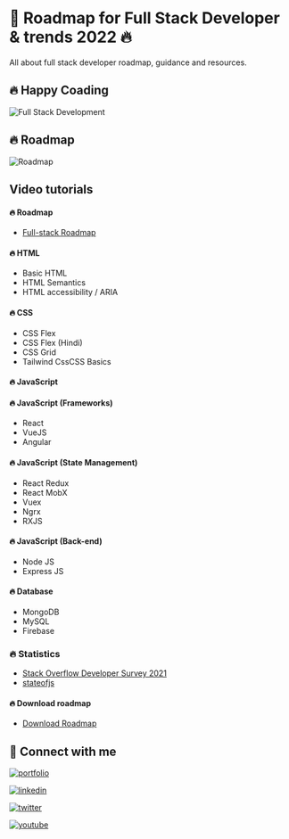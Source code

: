 # 🚀 Roadmap for Full Stack Developer & trends 2022 🔥

All about full stack developer roadmap, guidance and resources.

## 🔥 Happy Coading

![Full Stack Development](https://www.linkpicture.com/q/poster_fullstack.png)

## 🔥 Roadmap

![Roadmap](https://www.linkpicture.com/q/Screenshot-2022-01-26-at-2.03.26-PM.png)

## Video tutorials

#### 🔥 Roadmap

- [Full-stack Roadmap](https://youtu.be/WdZxf6aBL4c)

#### 🔥 HTML

- Basic HTML
- HTML Semantics
- HTML accessibility / ARIA

#### 🔥 CSS

- CSS Flex
- CSS Flex (Hindi)
- CSS Grid
- Tailwind CssCSS Basics

#### 🔥 JavaScript

#### 🔥 JavaScript (Frameworks)

- React
- VueJS
- Angular

#### 🔥 JavaScript (State Management)

- React Redux
- React MobX
- Vuex
- Ngrx
- RXJS

#### 🔥 JavaScript (Back-end)

- Node JS
- Express JS

#### 🔥 Database

- MongoDB
- MySQL
- Firebase

### 🔥 Statistics

- [Stack Overflow Developer Survey 2021](https://insights.stackoverflow.com/survey/2021#developer-profile-developer-roles)
- [stateofjs](https://2020.stateofjs.com/en-US/)

#### 🔥 Download roadmap

- [Download Roadmap](https://miro.com/app/board/o9J_lj8UCkc=/?invite_link_id=829899894771)

## 🔗 Connect with me

[![portfolio](https://img.shields.io/badge/my_portfolio-FFF?style=for-the-badge&logo=ko-fi&logoColor=black)](http://rmmungse.infinityfreeapp.com)

[![linkedin](https://img.shields.io/badge/linkedin-0A66C2?style=for-the-badge&logo=linkedin&logoColor=white)](https://www.linkedin.com/in/rushikesh-mungse)

[![twitter](https://img.shields.io/badge/twitter-1DA1F2?style=for-the-badge&logo=twitter&logoColor=white)](https://twitter.com/rushi_mungse)

[![youtube](https://img.shields.io/badge/youtube-db2323?style=for-the-badge&logo=youtube&logoColor=white)](https://www.youtube.com/channel/UCE7SXY8uVpl117-vJAbQbzw)
